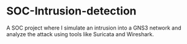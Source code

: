 # SOC-Intrusion-detection
A SOC project where I simulate an intrusion into a GNS3 network and analyze the attack using tools like Suricata and Wireshark.
